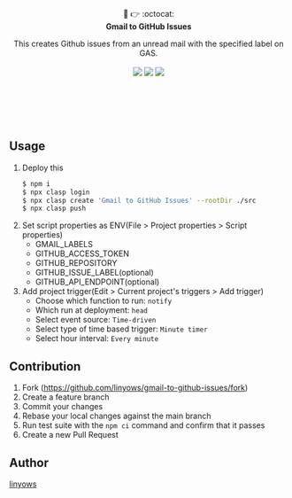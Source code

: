 <p align="center"><br><br><br><br>
📧 👉 :octocat:<br>
<b>Gmail to GitHub Issues</b>
</p>

<p align="center">
This creates Github issues from an unread mail with the specified label on GAS.<br><br>
<a href="https://github.com/linyows/gmail-to-github-issues/actions" title="actions"><img src="https://img.shields.io/github/workflow/status/linyows/gmail-to-github-issues/Build?style=for-the-badge"></a>
<a href="https://github.com/google/clasp" title="clasp"><img src="https://img.shields.io/badge/built%20with-clasp-4285f4.svg?style=for-the-badge"></a>
<a href="https://github.com/linyows/gmail-to-github-issues/blob/main/LICENSE" title="MIT License"><img src="https://img.shields.io/badge/license-MIT-blue.svg?style=for-the-badge"></a>
</p> <br><br><br><br>

Usage
-----

1. Deploy this
    ```sh
    $ npm i
    $ npx clasp login
    $ npx clasp create 'Gmail to GitHub Issues' --rootDir ./src
    $ npx clasp push
    ```
1. Set script properties as ENV(File > Project properties > Script properties)
    - GMAIL_LABELS
    - GITHUB_ACCESS_TOKEN
    - GITHUB_REPOSITORY
    - GITHUB_ISSUE_LABEL(optional)
    - GITHUB_API_ENDPOINT(optional)
1. Add project trigger(Edit > Current project's triggers > Add trigger)
    - Choose which function to run: `notify`
    - Which run at deployment: `head`
    - Select event source: `Time-driven`
    - Select type of time based trigger: `Minute timer`
    - Select hour interval: `Every minute`

Contribution
------------

1. Fork (https://github.com/linyows/gmail-to-github-issues/fork)
1. Create a feature branch
1. Commit your changes
1. Rebase your local changes against the main branch
1. Run test suite with the `npm ci` command and confirm that it passes
1. Create a new Pull Request

Author
------

[linyows](https://github.com/linyows)
